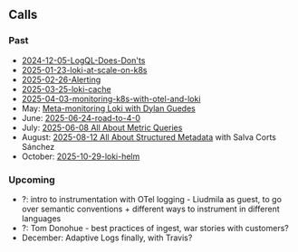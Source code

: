 

## Calls

### Past

- [2024-12-05-LogQL-Does-Don'ts](projects/Loki%20Community%20Calls/2024-12-05-LogQL-Does-Don'ts.md)
- [2025-01-23-loki-at-scale-on-k8s](2025-01-23-loki-at-scale-on-k8s.md)
- [2025-02-26-Alerting](2025-02-26-Alerting.md)
- [2025-03-25-loki-cache](2025-03-25-loki-cache.md)
- [2025-04-03-monitoring-k8s-with-otel-and-loki](2025-04-03-monitoring-k8s-with-otel-and-loki.md)
- May: [Meta-monitoring Loki with Dylan Guedes](Meta-monitoring%20Loki%20with%20Dylan%20Guedes.md)
- June: [2025-06-24-road-to-4-0](2025-06-24-road-to-4-0.md)
- July: [2025-06-08 All About Metric Queries](2025-06-08%20All%20About%20Metric%20Queries.md)
- August: [2025-08-12 All About Structured Metadata](2025-08-12%20All%20About%20Structured%20Metadata.md) with Salva Corts Sánchez
- October: [2025-10-29-loki-helm](2025-10-29-loki-helm.md)

### Upcoming

- ?: intro to instrumentation with OTel logging - Liudmila as guest, to go over semantic conventions + different ways to instrument in different languages
- ?: Tom Donohue - best practices of ingest, war stories with customers?
- December: Adaptive Logs finally, with Travis?